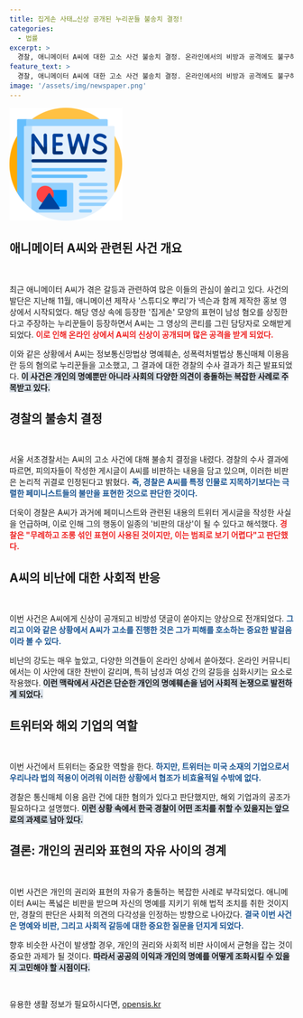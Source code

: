 ```yaml
---
title: 집게손 사태…신상 공개된 누리꾼들 불송치 결정!
categories:
  - 법률
excerpt: >
  경찰, 애니메이터 A씨에 대한 고소 사건 불송치 결정. 온라인에서의 비방과 공격에도 불구하고, 해당 게시글은 비판의 일환이라 판단했다. 집게 손 논란의 진실 뒤엔 사회적 갈등이? 클릭으로 확인하세요!
feature_text: >
  경찰, 애니메이터 A씨에 대한 고소 사건 불송치 결정. 온라인에서의 비방과 공격에도 불구하고, 해당 게시글은 비판의 일환이라 판단했다. 집게 손 논란의 진실 뒤엔 사회적 갈등이? 클릭으로 확인하세요!
image: '/assets/img/newspaper.png'
---
```


<p><img src="/assets/img/newspaper.png" alt="kimp 속보" /></p>

<h2 data-ke-size="size26">애니메이터 A씨와 관련된 사건 개요</h2>

<p data-ke-size="size16">&nbsp;</p>  

<p>최근 애니메이터 A씨가 겪은 갈등과 관련하여 많은 이들의 관심이 쏠리고 있다. 사건의 발단은 지난해 11월, 애니메이션 제작사 '스튜디오 뿌리'가 넥슨과 함께 제작한 홍보 영상에서 시작되었다. 해당 영상 속에 등장한 '집게손' 모양의 표현이 남성 혐오를 상징한다고 주장하는 누리꾼들이 등장하면서 A씨는 그 영상의 콘티를 그린 담당자로 오해받게 되었다. <b><span style="color: #ee2323;">이로 인해 온라인 상에서 A씨의 신상이 공개되며 많은 공격을 받게 되었다.</span></b> </p>

<p>이와 같은 상황에서 A씨는 정보통신망법상 명예훼손, 성폭력처벌법상 통신매체 이용음란 등의 혐의로 누리꾼들을 고소했고, 그 결과에 대한 경찰의 수사 결과가 최근 발표되었다. <b><span style="background-color: #21538527;">이 사건은 개인의 명예뿐만 아니라 사회의 다양한 의견이 충돌하는 복잡한 사례로 주목받고 있다.</span></b> </p>

<h2 data-ke-size="size26">경찰의 불송치 결정</h2>

<p data-ke-size="size16">&nbsp;</p>  

<p>서울 서초경찰서는 A씨의 고소 사건에 대해 불송치 결정을 내렸다. 경찰의 수사 결과에 따르면, 피의자들이 작성한 게시글이 A씨를 비판하는 내용을 담고 있으며, 이러한 비판은 논리적 귀결로 인정된다고 밝혔다. <b><span style="color: #1a5490;">즉, 경찰은 A씨를 특정 인물로 지목하기보다는 극렬한 페미니스트들의 불만을 표현한 것으로 판단한 것이다.</span></b> </p>

<p>더욱이 경찰은 A씨가 과거에 페미니스트와 관련된 내용의 트위터 게시글을 작성한 사실을 언급하며, 이로 인해 그의 행동이 일종의 '비판의 대상'이 될 수 있다고 해석했다. <b><span style="color: #ee2323;">경찰은 "무례하고 조롱 섞인 표현이 사용된 것이지만, 이는 범죄로 보기 어렵다"고 판단했다.</span></b> </p>

<h2 data-ke-size="size26">A씨의 비난에 대한 사회적 반응</h2>

<p data-ke-size="size16">&nbsp;</p>  

<p>이번 사건은 A씨에게 신상이 공개되고 비방성 댓글이 쏟아지는 양상으로 전개되었다. <b><span style="color: #1a5490;">그리고 이와 같은 상황에서 A씨가 고소를 진행한 것은 그가 피해를 호소하는 중요한 발걸음이라 볼 수 있다.</span></b> </p>

<p>비난의 강도는 매우 높았고, 다양한 의견들이 온라인 상에서 쏟아졌다. 온라인 커뮤니티에서는 이 사안에 대한 찬반이 갈리며, 특히 남성과 여성 간의 갈등을 심화시키는 요소로 작용했다. <b><span style="background-color: #21538527;">이런 맥락에서 사건은 단순한 개인의 명예훼손을 넘어 사회적 논쟁으로 발전하게 되었다.</span></b> </p>

<h2 data-ke-size="size26">트위터와 해외 기업의 역할</h2>

<p data-ke-size="size16">&nbsp;</p>  

<p>이번 사건에서 트위터는 중요한 역할을 한다. <b><span style="color: #1a5490;">하지만, 트위터는 미국 소재의 기업으로서 우리나라 법의 적용이 어려워 이러한 상황에서 협조가 비효율적일 수밖에 없다.</span></b> </p>

<p>경찰은 통신매체 이용 음란 건에 대한 혐의가 있다고 판단했지만, 해외 기업과의 공조가 필요하다고 설명했다. <b><span style="background-color: #21538527;">이런 상황 속에서 한국 경찰이 어떤 조치를 취할 수 있을지는 앞으로의 과제로 남아 있다.</span></b> </p>

<h2 data-ke-size="size26">결론: 개인의 권리와 표현의 자유 사이의 경계</h2>

<p data-ke-size="size16">&nbsp;</p>  

<p>이번 사건은 개인의 권리와 표현의 자유가 충돌하는 복잡한 사례로 부각되었다. 애니메이터 A씨는 폭넓은 비판을 받으며 자신의 명예를 지키기 위해 법적 조치를 취한 것이지만, 경찰의 판단은 사회적 의견의 다각성을 인정하는 방향으로 나아갔다. <b><span style="color: #1a5490;">결국 이번 사건은 명예와 비판, 그리고 사회적 갈등에 대한 중요한 질문을 던지게 되었다.</span></b> </p>

<p>향후 비슷한 사건이 발생할 경우, 개인의 권리와 사회적 비판 사이에서 균형을 잡는 것이 중요한 과제가 될 것이다. <b><span style="background-color: #21538527;">따라서 공공의 이익과 개인의 명예를 어떻게 조화시킬 수 있을지 고민해야 할 시점이다.</span></b> </p>

<p data-ke-size="size16">&nbsp;</p>
유용한 생활 정보가 필요하시다면, <a href="https://opensis.kr" rel="dofollow">opensis.kr</a>


